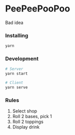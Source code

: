 # PeePeePooPoo
Bad idea

### Installing
```sh
yarn
```

### Development
```sh
# Server
yarn start

# Client
yarn serve
```

### Rules
1. Select shop
2. Roll 2 bases, pick 1
3. Roll 2 toppings
4. Display drink

